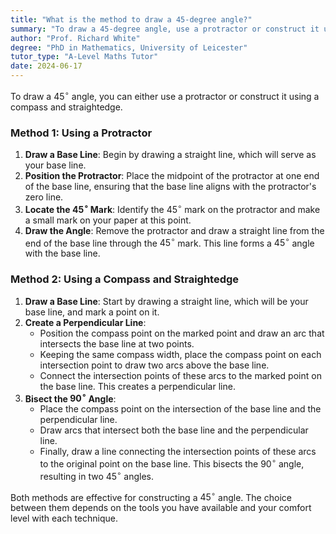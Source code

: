```yaml
---
title: "What is the method to draw a 45-degree angle?"
summary: "To draw a 45-degree angle, use a protractor or construct it using a compass and straightedge."
author: "Prof. Richard White"
degree: "PhD in Mathematics, University of Leicester"
tutor_type: "A-Level Maths Tutor"
date: 2024-06-17
---
```


To draw a $45^\circ$ angle, you can either use a protractor or construct it using a compass and straightedge.

### Method 1: Using a Protractor

1. **Draw a Base Line**: Begin by drawing a straight line, which will serve as your base line.
2. **Position the Protractor**: Place the midpoint of the protractor at one end of the base line, ensuring that the base line aligns with the protractor's zero line.
3. **Locate the $45^\circ$ Mark**: Identify the $45^\circ$ mark on the protractor and make a small mark on your paper at this point.
4. **Draw the Angle**: Remove the protractor and draw a straight line from the end of the base line through the $45^\circ$ mark. This line forms a $45^\circ$ angle with the base line.

### Method 2: Using a Compass and Straightedge

1. **Draw a Base Line**: Start by drawing a straight line, which will be your base line, and mark a point on it.
2. **Create a Perpendicular Line**:
   - Position the compass point on the marked point and draw an arc that intersects the base line at two points.
   - Keeping the same compass width, place the compass point on each intersection point to draw two arcs above the base line.
   - Connect the intersection points of these arcs to the marked point on the base line. This creates a perpendicular line.
3. **Bisect the $90^\circ$ Angle**:
   - Place the compass point on the intersection of the base line and the perpendicular line.
   - Draw arcs that intersect both the base line and the perpendicular line.
   - Finally, draw a line connecting the intersection points of these arcs to the original point on the base line. This bisects the $90^\circ$ angle, resulting in two $45^\circ$ angles.

Both methods are effective for constructing a $45^\circ$ angle. The choice between them depends on the tools you have available and your comfort level with each technique.
    